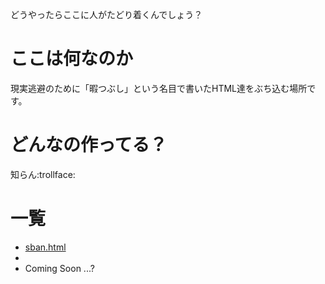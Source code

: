 どうやったらここに人がたどり着くんでしょう？

# ここは何なのか
現実逃避のために「暇つぶし」という名目で書いたHTML達をぶち込む場所です。

# どんなの作ってる？
知らん:trollface:

# 一覧
- [sban.html](https://texiconotmexico.github.io/github.io-test/sban.html)
- 
- Coming Soon ...?
